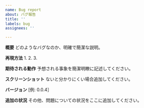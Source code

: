 ```yaml
---
name: Bug report
about: バグ報告
title: ''
labels: bug
assignees: ''

---
```


**概要**
どのようなバグなのか、明確で簡潔な説明。

**再現方法**
1.
2.
3.

**期待される動作**
予想される事象を簡潔明瞭に記述してください。

**スクリーンショット**
ないと分かりにくい場合追加してください。

**バージョン**
[例: 0.0.4］

**追加の状況**
その他、問題についての状況をここに追加してください。
